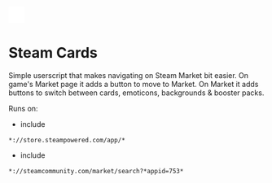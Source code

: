 ![Steam Cards logo](https://raw.githubusercontent.com/ZeroUnderscoreOu/SteamCards/master/SteamCards.png)
# Steam Cards

Simple userscript that makes navigating on Steam Market bit easier. On game's Market page it adds a button to move to Market. On Market it adds buttons to switch between cards, emoticons, backgrounds & booster packs.

Runs on:
- include
```
*://store.steampowered.com/app/*
```
- include
```
*://steamcommunity.com/market/search?*appid=753*
```